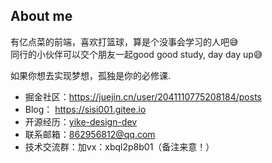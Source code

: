 ## About me
有亿点菜的前端，喜欢打篮球，算是个没事会学习的人吧😅  
同行的小伙伴可以交个朋友一起good good study, day day up😅

如果你想去实现梦想，孤独是你的必修课.  

<!-- 统计代码提交展示 -->
<!-- ![](https://github-readme-stats.vercel.app/api?username=silin001&theme=dark)  -->


* 掘金社区：https://juejin.cn/user/2041110775208184/posts
* Blog： https://sisi001.gitee.io
* 开源经历：[yike-design-dev](https://github.com/ecaps1038/yike-design-dev)
* 联系邮箱：862956812@qq.com
* 技术交流群：加vx：xbql2p8b01（备注来意！）

  
  
<!--
**silin001/silin001** is a ✨ _special_ ✨ repository because its `README.md` (this file) appears on your GitHub profile.

Here are some ideas to get you started:

- 🔭 I’m currently working on ...
- 🌱 I’m currently learning ...
- 👯 I’m looking to collaborate on ...
- 🤔 I’m looking for help with ...
- 💬 Ask me about ...
- 📫 How to reach me: ...
- 😄 Pronouns: ...
- ⚡ Fun fact: ...
-->
